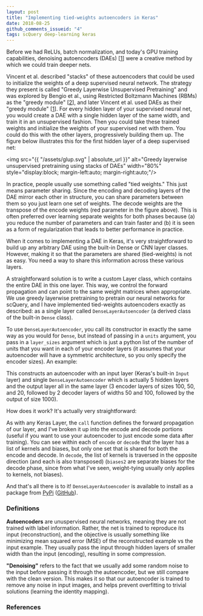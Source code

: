 ```yaml
---
layout: post
title: "Implementing tied-weights autoencoders in Keras"
date: 2018-08-25
github_comments_issueid: "4"
tags: scQuery deep-learning keras
---
```


Before we had ReLUs, batch normalization, and today's GPU training capabilities, denoising autoencoders (DAEs) [<a href="#citation_1">1</a>] were a creative method by which we could train deeper nets.

Vincent et al. described "stacks" of these autoencoders that could be used to initialize the weights of a deep supervised neural network. The strategy they present is called "Greedy Layerwise Unsupervised Pretraining" and was explored by Bengio et al., using Restricted Boltzmann Machines (RBMs) as the "greedy module" [<a href="#citation_2">2</a>], and later Vincent et al. used DAEs as their "greedy module" [<a href="#citation_1">1</a>]. For every hidden layer of your supervised neural net, you would create a DAE with a single hidden layer of the same width, and train it in an unsupervised fashion. Then you could take these trained weights and initialize the weights of your supervised net with them. You could do this with the other layers, progressively building them up. The figure below illustrates this for the first hidden layer of a deep supervised net:

<img src="{{ "/assets/glup.svg" | absolute_url }}" alt="Greedy layerwise unsupervised pretraining using stacks of DAEs" width="80%" style="display:block; margin-left:auto; margin-right:auto;"/>

In practice, people usually use something called "tied weights." This just means parameter sharing. Since the encoding and decoding layers of the DAE mirror each other in structure, you can share parameters between them so you just learn one set of weights. The decode weights are the transpose of the encode weights (red parameter in the figure above). This is often preferred over learning separate weights for both phases because (a) you reduce the number of parameters and can train faster and (b) it is seen as a form of regularization that leads to better performance in practice.

When it comes to implementing a DAE in Keras, it's very straightforward to build up any arbitrary DAE using the built-in Dense or CNN layer classes. However, making it so that the parameters are shared (tied-weights) is not as easy. You need a way to share this information across these various layers.

A straightforward solution is to write a custom Layer class, which contains the entire DAE in this one layer. This way, we control the forward propagation and can point to the same weight matrices when appropriate. We use greedy layerwise pretraining to pretrain our neural networks for scQuery, and I have implemented tied-weights autoencoders exactly as described: as a single layer called `DenseLayerAutoencoder` (a derived class of the built-in `Dense` class).

<script src="http://gist-it.appspot.com/https://github.com/AmirAlavi/tied-autoencoder-keras/blob/master/tests/test_dense_autoencoder.py?footer=minimal&slice=5"></script>

To use `DenseLayerAutoencoder`, you call its constructor in exactly the same way as you would for `Dense`, but instead of passing in a `units` argument, you pass in a `layer_sizes` argument which is just a python list of the number of units that you want in each of your encoder layers (it assumes that your autoencoder will have a symmetric architecture, so you only specify the encoder sizes). An example:

<script src="http://gist-it.appspot.com/https://github.com/AmirAlavi/tied-autoencoder-keras/blob/master/tests/test_dense_autoencoder.py?footer=minimal&slice=10:14"></script>

This constructs an autoencoder with an input layer (Keras's built-in `Input` layer) and single `DenseLayerAutoencoder` which is actually 5 hidden layers and the output layer all in the same layer (3 encoder layers of sizes 100, 50, and 20, followed by 2 decoder layers of widths 50 and 100, followed by the output of size 1000).

How does it work? It's actually very straightforward:

<script src="http://gist-it.appspot.com/https://github.com/AmirAlavi/tied-autoencoder-keras/blob/master/tied_autoencoder_keras/autoencoders.py?footer=minimal&slice=68:90"></script>

As with any Keras Layer, the `call` function defines the forward propagation of our layer, and I've broken it up into the encode and decode portions (useful if you want to use your autoencoder to just encode some data after training). You can see within each of `encode` or `decode` that the layer has a list of kernels and biases, but only one set that is shared for both the encode and decode. In `decode`, the list of kernels is traversed in the opposite direction (and each is also transposed) (`biases2` are separate biases for the decode phase, since from what I've seen, weight-tying usually only applies to kernels, not biases).

And that's all there is to it! `DenseLayerAutoencoder` is available to install as a package from [PyPi](https://pypi.org/project/tied-autoencoder-keras/) ([GitHub](https://github.com/AmirAlavi/tied-autoencoder-keras)).

### Definitions
**Autoencoders** are unuspervised neural networks, meaning they are not trained with label information. Rather, the net is trained to reproduce its input (reconstruction), and the objective is usually something like minimizing mean squared error (MSE) of the reconstructed example vs the input example. They usually pass the input through hidden layers of smaller width than the input (encoding), resulting in some compression.

**"Denoising"** refers to the fact that we usually add some random noise to the input before passing it through the autoencoder, but we still compare with the clean version. This makes it so that our autoencoder is trained to remove any noise in input images, and helps prevent overfitting to trivial solutions (learning the identity mapping).

### References
<textarea id="bibtex_input" style="display:none;">
@article{vincent2010stacked,
	customOrder={1},
	title={Stacked denoising autoencoders: Learning useful representations in a deep network with a local denoising criterion},
	author={Vincent, Pascal and Larochelle, Hugo and Lajoie, Isabelle and Bengio, Yoshua and Manzagol, Pierre-Antoine},
	journal={Journal of machine learning research},
	volume={11},
	number={Dec},
	pages={3371--3408},
	year={2010}
},
@inproceedings{bengio2007greedy,
	customOrder={2},
	title={Greedy layer-wise training of deep networks},
	author={Bengio, Yoshua and Lamblin, Pascal and Popovici, Dan and Larochelle, Hugo},
	booktitle={Advances in neural information processing systems},
	pages={153--160},
	year={2007}
},
</textarea>

<div class="bibtex_template" style="display: none;">
    <ol id="citation_+customOrder+" class="bibtexVar" start="+customOrder+" extra="customOrder"> <li>
      <span class="if title">
            <span style="text-decoration: underline;" class="title"></span>,
      </span>
      <div class="if author">
        <span class="author"></span>
      </div>
      <div>
        <span class="if journal"><em><span class="journal"></span></em>,</span>
        <span class="if publisher"><em><span class="publisher"></span></em>,</span>
        <span class="if booktitle">In <em><span class="booktitle"></span></em>,</span>
        <span class="if address"><span class="address"></span>,</span>
        <span class="if month"><span class="month"></span>,</span>
        <span class="if year"><span class="year"></span>.</span>
        <span class="if note"><span class="note"></span></span>
        <a class="bibtexVar" role="button" data-toggle="collapse" href="#bib+BIBTEXKEY+" aria-expanded="false" aria-controls="bib+BIBTEXKEY+" extra="BIBTEXKEY">
	     [bib]
		</a>
      </div>
      <div class="bibtexVar collapse" id="bib+BIBTEXKEY+" extra="BIBTEXKEY">
      	     <div class="well">
	     	      <pre><span class="bibtexraw noread"></span></pre>
		      		   </div>
				     </div>
				       <div style="display:none"><span class="bibtextype"></span></div>
    </li></ol>
</div>
  
<div id="bibtex_display"></div>